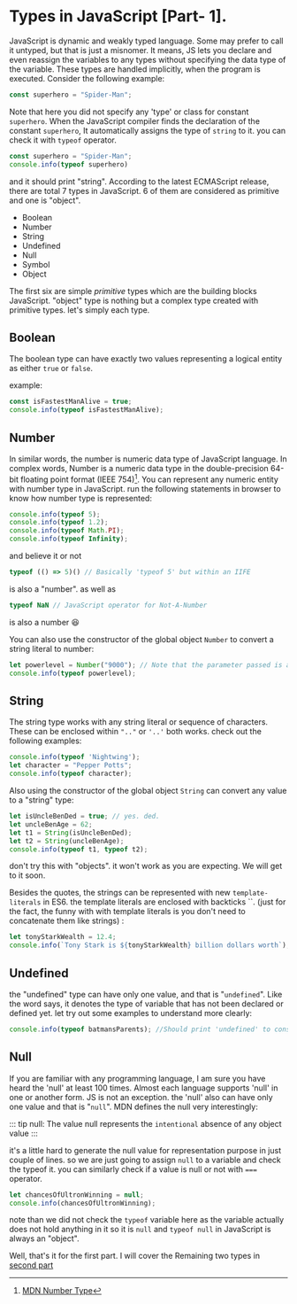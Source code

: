 # Types in JavaScript [Part- 1].

JavaScript is dynamic and weakly typed language. Some may prefer to call it untyped, but that is just a misnomer. It means, JS lets you declare and even reassign the variables to any types without specifying the data type of the variable. These types are handled implicitly, when the program is executed.
Consider the following example: 
```js
const superhero = "Spider-Man";
```
Note that here you did not specify any 'type' or class for constant `superhero`. When the JavaScript compiler finds the declaration of the constant `superhero`, It automatically assigns the type of `string` to it. you can check it with `typeof` operator.

```js
const superhero = "Spider-Man";
console.info(typeof superhero)
```
and it should print "string". According to the latest ECMAScript release, there are total 7 types in JavaScript. 6 of them are considered as primitive and one is "object".

  * Boolean
  * Number
  * String
  * Undefined
  * Null
  * Symbol
  * Object

The first six are simple <i>primitive</i> types which are the building blocks JavaScript. "object" type is nothing but a complex type created with primitive types. let's simply each type.


## Boolean

The boolean type can have exactly two values representing a logical entity as either `true` or `false`. 

example:
```js
const isFastestManAlive = true;
console.info(typeof isFastestManAlive);
```

## Number

In similar words, the number is numeric data type of JavaScript language. In complex words, Number is a numeric data type in the double-precision 64-bit floating point format (IEEE 754)[^1]. You can represent any numeric entity with number type in JavaScript. run the following statements in browser to know how number type is represented:
```js
console.info(typeof 5);
console.info(typeof 1.2);
console.info(typeof Math.PI);
console.info(typeof Infinity);
```
and believe it or not
```js
typeof (() => 5)() // Basically 'typeof 5' but within an IIFE
```
is also a "number". as well as 
```js
typeof NaN // JavaScript operator for Not-A-Number 
```
is also a number :laughing:

You can also use the constructor of the global object `Number` to convert a string literal to number:
```js
let powerlevel = Number("9000"); // Note that the parameter passed is a string
console.info(typeof powerlevel);
```

## String

The string type works with any string literal or sequence of characters. These can be enclosed within `".."` or `'..'` both works. check out the following examples:
```js
console.info(typeof 'Nightwing');
let character = "Pepper Potts";
console.info(typeof character);
```

Also using the constructor of the global object `String` can convert any value to a "string" type:
```js
let isUncleBenDed = true; // yes. ded.
let uncleBenAge = 62;
let t1 = String(isUncleBenDed);
let t2 = String(uncleBenAge);
console.info(typeof t1, typeof t2);
```
don't try this with "objects". it won't work as you are expecting. We will get to it soon.

Besides the quotes, the strings can be represented with new `template-literals` in ES6. the template literals are enclosed with backticks \`\`. (just for the fact, the funny with with template literals is you don't need to concatenate them like strings) :

```js
let tonyStarkWealth = 12.4;
console.info(`Tony Stark is ${tonyStarkWealth} billion dollars worth`);
```

## Undefined
the "undefined" type can have only one value, and that is "`undefined`". Like the word says, it denotes the type of variable that has not been declared or defined yet.
let try out some examples to understand more clearly:
```js
console.info(typeof batmansParents); //Should print 'undefined' to console as this variable is not been declared yet.
```

## Null

If you are familiar with any programming language, I am sure you have heard the 'null' at least 100 times. Almost each language supports 'null' in one or another form. JS is not an exception. the 'null' also can have only one value and that is "`null`". MDN defines the null very interestingly:

::: tip null:
The value null represents the `intentional` absence of any object value
:::

it's a little hard to generate the null value for representation purpose in just couple of lines. so we are just going to assign `null` to a variable and check the typeof it. you can similarly check if a value is null or not with `===` operator. 
```js
let chancesOfUltronWinning = null;
console.info(chancesOfUltronWinning);
```
note than we did not check the `typeof` variable here as the variable actually does not hold anything in it so it is `null` and `typeof null` in JavaScript is always an "object".

Well, that's it for the first part. I will cover the Remaining two types in [second part](./part2/)








[^1]: [MDN Number Type](https://developer.mozilla.org/en-US/docs/Glossary/Number)